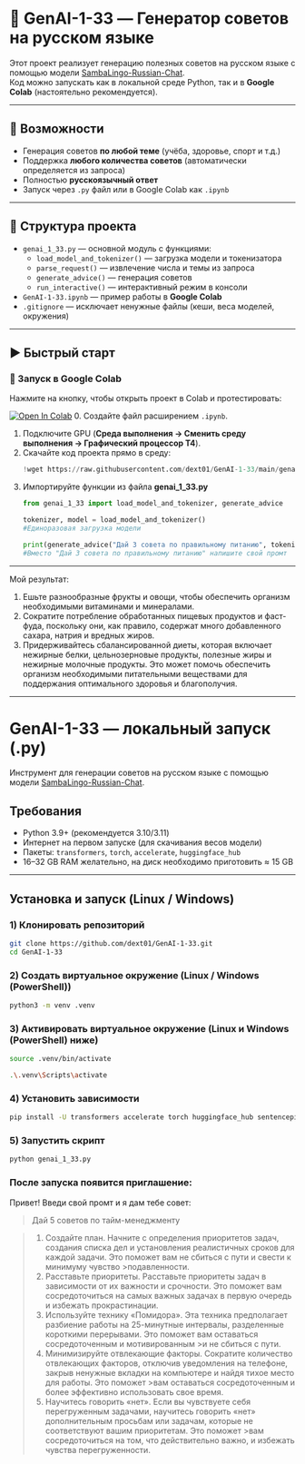 # 🤖 GenAI-1-33 — Генератор советов на русском языке

Этот проект реализует генерацию полезных советов на русском языке с помощью модели [SambaLingo-Russian-Chat](https://huggingface.co/sambanovasystems/SambaLingo-Russian-Chat).  
Код можно запускать как в локальной среде Python, так и в **Google Colab** (настоятельно рекомендуется).

---

## 🚀 Возможности
- Генерация советов **по любой теме** (учёба, здоровье, спорт и т.д.)
- Поддержка **любого количества советов** (автоматически определяется из запроса)
- Полностью **русскоязычный ответ**
- Запуск через `.py` файл или в Google Colab как `.ipynb`

---

## 📂 Структура проекта
- `genai_1_33.py` — основной модуль с функциями:
  - `load_model_and_tokenizer()` — загрузка модели и токенизатора
  - `parse_request()` — извлечение числа и темы из запроса
  - `generate_advice()` — генерация советов
  - `run_interactive()` — интерактивный режим в консоли
- `GenAI-1-33.ipynb` — пример работы в **Google Colab**
- `.gitignore` — исключает ненужные файлы (кеши, веса моделей, окружения)

---

## ▶️ Быстрый старт

### 🔹 Запуск в Google Colab
Нажмите на кнопку, чтобы открыть проект в Colab и протестировать:

[![Open In Colab](https://colab.research.google.com/assets/colab-badge.svg)](https://colab.research.google.com/github/dext01/GenAI-1-33/blob/main/GenAI-1-33.ipynb)
0. Создайте файл расширением `.ipynb`.
1. Подключите GPU (**Среда выполнения → Сменить среду выполнения → Графический процессор T4**).
2. Скачайте код проекта прямо в среду:
   ```python
   !wget https://raw.githubusercontent.com/dext01/GenAI-1-33/main/genai_1_33.py
3. Импортируйте функции из файла **genai_1_33.py**
   ```python
   from genai_1_33 import load_model_and_tokenizer, generate_advice

   tokenizer, model = load_model_and_tokenizer()
   #Единоразовая загрузка модели
   
   print(generate_advice("Дай 3 совета по правильному питанию", tokenizer, model))
   #Вместо "Дай 3 совета по правильному питанию" напишите свой промт
---
Мой результат:
  1. Ешьте разнообразные фрукты и овощи, чтобы обеспечить организм необходимыми витаминами и минералами.
  2. Сократите потребление обработанных пищевых продуктов и фаст-фуда, поскольку они, как правило, содержат много добавленного сахара, натрия и вредных жиров.
  3. Придерживайтесь сбалансированной диеты, которая включает нежирные белки, цельнозерновые продукты, полезные жиры и нежирные молочные продукты. Это может помочь обеспечить организм необходимыми         питательными веществами для поддержания оптимального здоровья и благополучия.
---
# GenAI-1-33 — локальный запуск (.py)

Инструмент для генерации советов на русском языке с помощью модели
[SambaLingo-Russian-Chat](https://huggingface.co/sambanovasystems/SambaLingo-Russian-Chat).

## Требования
- Python 3.9+ (рекомендуется 3.10/3.11)
- Интернет на первом запуске (для скачивания весов модели)
- Пакеты: `transformers`, `torch`, `accelerate`, `huggingface_hub`
- 16–32 GB RAM желательно, на диск необходимо приготовить ≈ 15 GB

---

## Установка и запуск (Linux / Windows)

### 1) Клонировать репозиторий
```bash
git clone https://github.com/dext01/GenAI-1-33.git
cd GenAI-1-33
```
### 2) Создать виртуальное окружение (Linux / Windows (PowerShell))
```bash
python3 -m venv .venv
```
### 3) Активировать виртуальное окружение (Linux и Windows (PowerShell) ниже)
```bash
source .venv/bin/activate
```

```bash
.\.venv\Scripts\activate
```

### 4) Установить зависимости
 ```bash
pip install -U transformers accelerate torch huggingface_hub sentencepiece safetensors
```

### 5) Запустить скрипт
```bash
python genai_1_33.py
```
### После запуска появится приглашение:
Привет! Введи свой промт и я дам тебе совет:
> Дай 5 советов по тайм-менеджменту

> 1. Создайте план. Начните с определения приоритетов задач, создания списка дел и установления реалистичных сроков для каждой задачи. Это поможет вам не сбиться с пути и свести к минимуму чувство >подавленности.
>2. Расставьте приоритеты. Расставьте приоритеты задач в зависимости от их важности и срочности. Это поможет вам сосредоточиться на самых важных задачах в первую очередь и избежать прокрастинации.
>3. Используйте технику «Помидора». Эта техника предполагает разбиение работы на 25-минутные интервалы, разделенные короткими перерывами. Это поможет вам оставаться сосредоточенным и мотивированным >и не сбиться с пути.
>4. Минимизируйте отвлекающие факторы. Сократите количество отвлекающих факторов, отключив уведомления на телефоне, закрыв ненужные вкладки на компьютере и найдя тихое место для работы. Это поможет >вам оставаться сосредоточенным и более эффективно использовать свое время.
>5. Научитесь говорить «нет». Если вы чувствуете себя перегруженным задачами, научитесь говорить «нет» дополнительным просьбам или задачам, которые не соответствуют вашим приоритетам. Это поможет >вам сосредоточиться на том, что действительно важно, и избежать чувства перегруженности.
